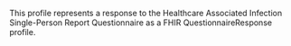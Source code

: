 This profile represents a response to the Healthcare Associated Infection Single-Person Report Questionnaire as a FHIR QuestionnaireResponse profile.